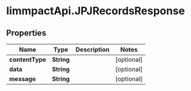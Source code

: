 # IimmpactApi.JPJRecordsResponse

## Properties
Name | Type | Description | Notes
------------ | ------------- | ------------- | -------------
**contentType** | **String** |  | [optional] 
**data** | **String** |  | [optional] 
**message** | **String** |  | [optional] 


